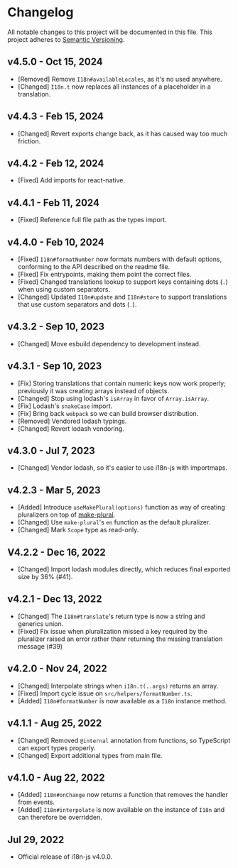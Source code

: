 # Changelog

<!--
Prefix your message with one of the following:

- [Added] for new features.
- [Changed] for changes in existing functionality.
- [Deprecated] for soon-to-be removed features.
- [Removed] for now removed features.
- [Fixed] for any bug fixes.
- [Security] in case of vulnerabilities.
-->

All notable changes to this project will be documented in this file. This
project adheres to [Semantic Versioning](http://semver.org/).

## v4.5.0 - Oct 15, 2024

- [Removed] Remove `I18n#availableLocales`, as it's no used anywhere.
- [Changed] `I18n.t` now replaces all instances of a placeholder in a
  translation.

## v4.4.3 - Feb 15, 2024

- [Changed] Revert exports change back, as it has caused way too much friction.

## v4.4.2 - Feb 12, 2024

- [Fixed] Add imports for react-native.

## v4.4.1 - Feb 11, 2024

- [Fixed] Reference full file path as the types import.

## v4.4.0 - Feb 10, 2024

- [Fixed] `I18n#formatNumber` now formats numbers with default options,
  conforming to the API described on the readme file.
- [Fixed] Fix entrypoints, making them point the correct files.
- [Fixed] Changed translations lookup to support keys containing dots (`.`) when
  using custom separators.
- [Changed] Updated `I18n#update` and `I18n#store` to support translations that
  use custom separators and dots (`.`).

## v4.3.2 - Sep 10, 2023

- [Changed] Move esbuild dependency to development instead.

## v4.3.1 - Sep 10, 2023

- [Fix] Storing translations that contain numeric keys now work properly;
  previously it was creating arrays instead of objects.
- [Changed] Stop using lodash's `isArray` in favor of `Array.isArray`.
- [Fix] Lodash's `snakeCase` import.
- [Fix] Bring back `webpack` so we can build browser distribution.
- [Removed] Vendored lodash typings.
- [Changed] Revert lodash vendoring.

## v4.3.0 - Jul 7, 2023

- [Changed] Vendor lodash, so it's easier to use i18n-js with importmaps.

## v4.2.3 - Mar 5, 2023

- [Added] Introduce `useMakePlural(options)` function as way of creating
  pluralizers on top of [make-plural](https://github.com/eemeli/make-plural/).
- [Changed] Use `make-plural`'s `en` function as the default pluralizer.
- [Changed] Mark `Scope` type as read-only.

## V4.2.2 - Dec 16, 2022

- [Changed] Import lodash modules directly, which reduces final exported size by
  36% (#41).

## v4.2.1 - Dec 13, 2022

- [Changed] The `I18n#translate`'s return type is now a string and generics
  union.
- [Fixed] Fix issue when pluralization missed a key required by the pluralizer
  raised an error rather thanr returning the missing translation message (#39)

## v4.2.0 - Nov 24, 2022

- [Changed] Interpolate strings when `i18n.t(..args)` returns an array.
- [Fixed] Import cycle issue on `src/helpers/formatNumber.ts`.
- [Added] `I18n#formatNumber` is now available as a `I18n` instance method.

## v4.1.1 - Aug 25, 2022

- [Changed] Removed `@internal` annotation from functions, so TypeScript can
  export types properly.
- [Changed] Export additional types from main file.

## v4.1.0 - Aug 22, 2022

- [Added] `I18n#onChange` now returns a function that removes the handler from
  events.
- [Added] `I18n#interpolate` is now available on the instance of `I18n` and can
  therefore be overridden.

## Jul 29, 2022

- Official release of i18n-js v4.0.0.
